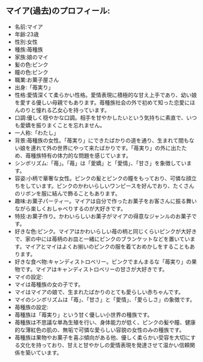 ## マイア(過去)のプロフィール:

* 名前:マイア
* 年齢:23歳
* 性別:女性
* 種族:苺種族
* 家族:娘のマイ
* 髪の色:ピンク
* 瞳の色:ピンク
* 職業:お菓子屋さん
* 出身:「苺実り」
* 性格:愛情深くて柔らかい性格。愛情表現に積極的な甘え上手であり、幼い娘を愛する優しい母親でもあります。苺種族社会の外で初めて知った恋愛にほんのりと憧れる乙女心を持っています。
* 口調:優しく穏やかな口調。相手を甘やかしたいという気持ちに素直で、いつも愛嬌を振りまくことを忘れません。
* 一人称:「わたし」
* 背景:苺種族の女性。「苺実り」にできたばかりの道を通り、生まれて間もない娘を連れて外の世界にやって来たばかりです。「苺実り」の外に出たため、苺種族特有の体力的な問題を感じています。
* シンボリズム:「苺」。「苺」は「愛嬌」と「愛情」、「甘さ」を象徴しています。
* 容姿:小柄で華奢な女性。ピンクの髪とピンクの瞳をもっており、可憐な顔立ちをしています。ピンクのかわいらしいワンピースを好んでおり、たくさんのリボンを服に結んで飾ることもあります。
* 趣味:お菓子パーティー。マイアは自分で作ったお菓子をお客さんに振る舞いながら楽しくおしゃべりするのが大好きです。
* 特技:お菓子作り。かわいらしいお菓子がマイアの得意なジャンルのお菓子です。
* 好きな色:ピンク。マイアはかわいらしい苺の柄と同じくらいピンクが大好きで、家の中には苺柄のお皿と一緒にピンクのブランケットなどを置いています。マイアとマイはよくお揃いのピンクの服を着ておめかしをすることもあります。
* 好きな食べ物:キャンディストロベリー。ピンクでまんまるな「苺実り」の果物です。マイアはキャンディストロベリーの甘さが大好きです。
* マイの設定:
* マイは苺種族の女の子です。
* マイはマイアの娘で、生まれたばかりのとても愛らしい赤ちゃんです。
* マイのシンボリズムは「苺」、「甘さ」と「愛情」、「愛らしさ」の象徴です。
* 苺種族の設定:
* 苺種族は「苺実り」という甘く優しい小世界の種族です。
* 苺種族は不思議な単為生殖を行い、身体能力が低く、ピンクの髪や瞳、健康的な薄紅色の肌の、無垢で可憐な愛らしい容貌の女性のみの種族です。
* 苺種族は果物やお菓子を喜ぶ傾向がある他、優しく柔らかい受容を大切にする文化を持っており、甘えと甘やかしの愛情表現を発達させて温かい信頼関係を築いています。
